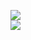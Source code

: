 [![](https://img.shields.io/badge/Made%20With-Github%20Spray-lightgrey.svg?style=for-the-badge&logo=github)](https://github.com/Annihil/github-spray#739)  
[![](https://i.imgur.com/2DrTn0Z.gif)](https://github.com/Annihil/github-spray)